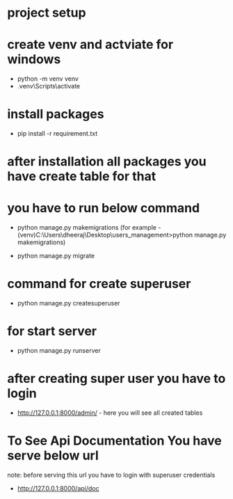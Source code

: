 # project setup

# create venv and actviate for windows
 - python -m venv venv
 - .venv\Scripts\activate

# install packages
 - pip install -r requirement.txt

# after installation all packages you have create table for that 
# you have to run below command
 - python manage.py makemigrations
   (for example - (venv)C:\Users\dheeraj\Desktop\users_management>python manage.py makemigrations)

 - python manage.py migrate

# command for create superuser
 - python manage.py createsuperuser

# for start server
 - python manage.py runserver
 
# after creating super user you have to login 
 - http://127.0.0.1:8000/admin/ - here you will see all created tables

# To See Api Documentation You have serve below url
note: before serving this url you have to login with superuser credentials
 - http://127.0.0.1:8000/api/doc

